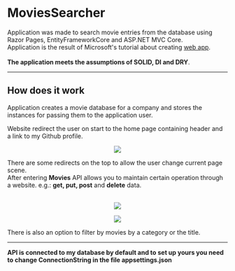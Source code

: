 # MoviesSearcher
Application was made to search movie entries from the database using Razor Pages, EntityFrameworkCore and ASP.NET MVC Core.
<br>
Application is the result of Microsoft's tutorial about creating <a href="https://docs.microsoft.com/en-us/aspnet/core/tutorials/razor-pages/?view=aspnetcore-6.0">web app</a>.
<br>
<br>
<b>The application meets the assumptions of SOLID, DI and DRY</b>.
<hr>

## How does it work

  Application creates a movie database for a company and stores the instances for passing them to the application user.
  
  Website redirect the user on start to the home page containing header and a link to my Github profile.
<p align="center">
  <img src=https://user-images.githubusercontent.com/74014874/170881652-52bf4698-f9dd-4eba-983d-472cb72a51b4.png
   >
</p> 
  There are some redirects on the top to allow the user change current page scene.
  <br>
  After entering <b>Movies</b> API allows you to maintain certain operation through a website.
  e.g.: <b>get, put, post</b> and <b>delete</b> data.

<p align="center">
  <br>
  <img src=https://user-images.githubusercontent.com/74014874/170881802-959e7e0c-7e70-4c1e-948a-cbddb4c65c64.png
   >
</p>
<p align="center">
  <img src=https://user-images.githubusercontent.com/74014874/170882044-613c7aaa-499f-43c6-8afc-cba0521b1157.png
   >
</p>

  There is also an option to filter by movies by a category or the title.

<hr>
<p>
<b>API is connected to my database by default and to set up yours you need to change ConnectionString in the file appsettings.json</b>
</p>
